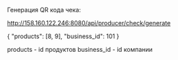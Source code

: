 Генерация QR кода чека:


http://158.160.122.246:8080/api/producer/check/generate

{
    "products": [8, 9],
    "business_id": 101
}

products - id продуктов
business_id - id компании
